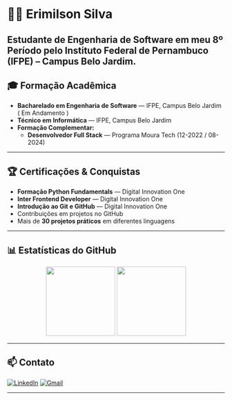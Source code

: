 # 👨‍💻 Erimilson Silva

**Estudante de Engenharia de Software** em meu 8º Período pelo Instituto Federal de Pernambuco (IFPE) – Campus Belo Jardim.  
---

## 🎓 Formação Acadêmica

- **Bacharelado em Engenharia de Software** — IFPE, Campus Belo Jardim ( Em Andamento )
- **Técnico em Informática** — IFPE, Campus Belo Jardim  
- **Formação Complementar:**
  - **Desenvolvedor Full Stack** — Programa Moura Tech (12-2022 / 08-2024)  

---

## 🏆 Certificações & Conquistas

- **Formação Python Fundamentals** — Digital Innovation One 
- **Inter Frontend Developer** — Digital Innovation One  
- **Introdução ao Git e GitHub** — Digital Innovation One  
- Contribuições em projetos no GitHub  
- Mais de **30 projetos práticos** em diferentes linguagens  

---

## 📊 Estatísticas do GitHub

<div align="center">
  <img height="160" src="https://github-readme-stats.vercel.app/api?username=Erysilva98&show_icons=true&theme=dracula" />
  <img height="160" src="https://github-readme-stats.vercel.app/api/top-langs/?username=Erysilva98&layout=compact&theme=dracula" />
</div>

---

## 📫 Contato

[![LinkedIn](https://img.shields.io/badge/-LinkedIn-0A66C2?style=for-the-badge&logo=linkedin&logoColor=white)](https://www.linkedin.com/in/erimilson-silva-31493720a/) 
[![Gmail](https://img.shields.io/badge/-Gmail-EA4335?style=for-the-badge&logo=gmail&logoColor=white)](mailto:erimilsonsilva98@gmail.com) 

---

